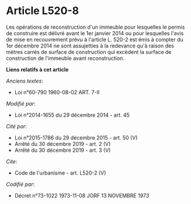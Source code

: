 # Article L520-8

Les opérations de reconstruction d'un immeuble pour lesquelles le permis de construire est délivré avant le 1er janvier 2014
ou pour lesquelles l'avis de mise en recouvrement prévu à l'article L. 520-2 est émis à compter du 1er décembre 2014 ne sont
assujetties à la redevance qu'à raison des mètres carrés de surface de construction qui excèdent la surface de construction
de l'immeuble avant reconstruction.

**Liens relatifs à cet article**

_Anciens textes_:

  - Loi n°60-790 1960-08-02 ART. 7-II

_Modifié par_:

  - Loi n°2014-1655 du 29 décembre 2014 - art. 45

_Cité par_:

  - Loi n°2015-1786 du 29 décembre 2015 - art. 50 (V)
  - Arrêté du 30 décembre 2019 - art. 2 (V)
  - Arrêté du 30 décembre 2019 - art. 3 (V)

_Cite_:

  - Code de l'urbanisme - art. L520-2 (V)

_Codifié par_:

  - Décret n°73-1022 1973-11-08 JORF 13 NOVEMBRE 1973

